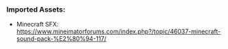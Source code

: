 ### Imported Assets:

- Minecraft SFX: https://www.mineimatorforums.com/index.php?/topic/46037-minecraft-sound-pack-%E2%80%94-117/
